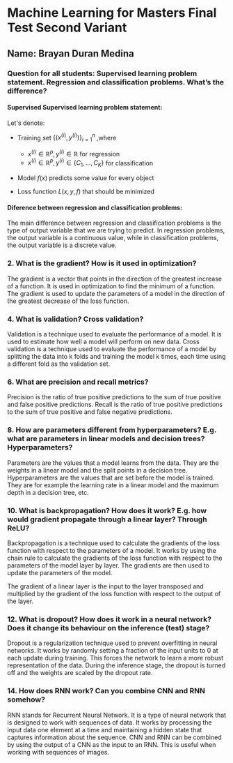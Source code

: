 # Machine Learning for Masters Final Test Second Variant

## Name: Brayan Duran Medina

### Question for all students: Supervised learning problem statement. Regression and classification problems. What’s the difference?

#### Supervised Supervised learning problem statement:

Let's denote:

-   Training set $\{(x^{(i)}, y^{(i)})\}_{i=1}^{n}$ ,where

    -   $x^{(i)} \in \mathbb{R}^p, y^{(i)} \in \mathbb{R}$ for regression
    -   $x^{(i)} \in \mathbb{R}^p, y^{(i)} \in \{C_1, \ldots, C_K\}$ for classification

-   Model $f(x)$ predicts some value for every object
-   Loss function $L(x, y, f)$ that should be minimized

#### Diference between regression and classification problems:

The main difference between regression and classification problems is the type of output variable that we are trying to predict. In regression problems, the output variable is a continuous value, while in classification problems, the output variable is a discrete value.

### 2. What is the gradient? How is it used in optimization?

The gradient is a vector that points in the direction of the greatest increase of a function. It is used in optimization to find the minimum of a function. The gradient is used to update the parameters of a model in the direction of the greatest decrease of the loss function.

### 4. What is validation? Cross validation?

Validation is a technique used to evaluate the performance of a model. It is used to estimate how well a model will perform on new data. Cross validation is a technique used to evaluate the performance of a model by splitting the data into k folds and training the model k times, each time using a different fold as the validation set.

### 6. What are precision and recall metrics?

Precision is the ratio of true positive predictions to the sum of true positive and false positive predictions. Recall is the ratio of true positive predictions to the sum of true positive and false negative predictions.

### 8. How are parameters different from hyperparameters? E.g. what are parameters in linear models and decision trees? Hyperparameters?

Parameters are the values that a model learns from the data. They are the weights in a linear model and the split points in a decision tree. Hyperparameters are the values that are set before the model is trained. They are for example the learning rate in a linear model and the maximum depth in a decision tree, etc.

### 10. What is backpropagation? How does it work? E.g. how would gradient propagate through a linear layer? Through ReLU?

Backpropagation is a technique used to calculate the gradients of the loss function with respect to the parameters of a model. It works by using the chain rule to calculate the gradients of the loss function with respect to the parameters of the model layer by layer. The gradients are then used to update the parameters of the model.

The gradient of a linear layer is the input to the layer transposed and multiplied by the gradient of the loss function with respect to the output of the layer.

### 12. What is dropout? How does it work in a neural network? Does it change its behaviour on the inference (test) stage?

Dropout is a regularization technique used to prevent overfitting in neural networks. It works by randomly setting a fraction of the input units to 0 at each update during training. This forces the network to learn a more robust representation of the data. During the inference stage, the dropout is turned off and the weights are scaled by the dropout rate.

### 14. How does RNN work? Can you combine CNN and RNN somehow?

RNN stands for Recurrent Neural Network. It is a type of neural network that is designed to work with sequences of data. It works by processing the input data one element at a time and maintaining a hidden state that captures information about the sequence. CNN and RNN can be combined by using the output of a CNN as the input to an RNN. This is useful when working with sequences of images.
